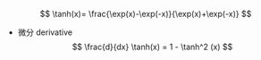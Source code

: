$$
\tanh(x)= \frac{\exp(x)-\exp(-x)}{\exp(x)+\exp(-x)}
$$
- 微分 derivative 
$$
\frac{d}{dx} \tanh(x) = 1 - \tanh^2 (x)
$$